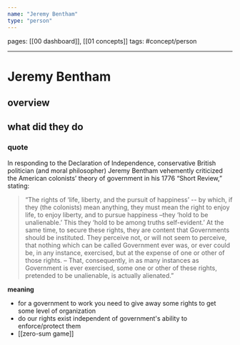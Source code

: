 ```yaml
---
name: "Jeremy Bentham"
type: "person"
---
```

pages: [[00 dashboard]], [[01 concepts]]
tags: #concept/person

___

# Jeremy Bentham 

## overview


## what did they do

### quote
In responding to the Declaration of Independence, conservative British politician (and moral philosopher) Jeremy Bentham vehemently criticized the American colonists’ theory of government in his 1776 “Short Review,” stating:

> “The rights of ‘life, liberty, and the pursuit of happiness’ -- by which, if they (the colonists) mean anything, they must mean the right to enjoy life, to enjoy liberty, and to pursue happiness –they ‘hold to be unalienable.’ This they ‘hold to be among truths self-evident.’ At the same time, to secure these rights, they are content that Governments should be instituted. They perceive not, or will not seem to perceive, that nothing which can be called Government ever was, or ever could be, in any instance, exercised, but at the expense of one or other of those rights. – That, consequently, in as many instances as Government is ever exercised, some one or other of these rights, pretended to be unalienable, is actually alienated.”

**meaning**
- for a government to work you need to give away some rights to get some level of organization
- do our rights exist independent of government's ability to enforce/protect them
- [[zero-sum game]]


